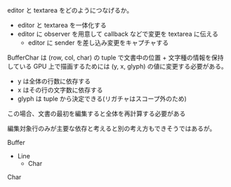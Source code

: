editor と textarea をどのようにつなげるか。

- editor と textarea を一体化する
- editor に observer を用意して callback などで変更を textarea に伝える
  - editor に sender を差し込み変更をキャプチャする


BufferChar は (row, col, char) の tuple で文書中の位置 + 文字種の情報を保持している
GPU 上で描画するためには (y, x, glyph) の値に変更する必要がある。

- y は全体の行数に依存する
- x はその行の文字数に依存する
- glyph は tuple から決定できる(リガチャはスコープ外のため)

この場合、文書の最初を編集すると全体を再計算する必要がある

編集対象行のみが主要な依存と考えると別の考え方もできそうではあるが。



Buffer
 - Line
   - Char

Char